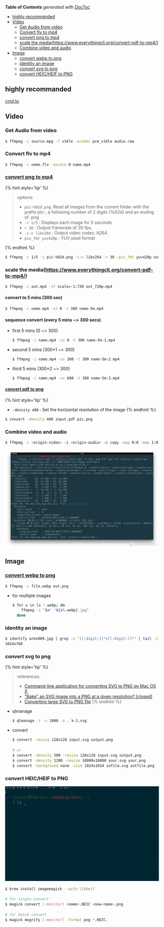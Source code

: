 <!-- START doctoc generated TOC please keep comment here to allow auto update -->
<!-- DON'T EDIT THIS SECTION, INSTEAD RE-RUN doctoc TO UPDATE -->
**Table of Contents**  *generated with [DocToc](https://github.com/thlorenz/doctoc)*

- [highly recommanded](#highly-recommanded)
- [Video](#video)
  - [Get Audio from video](#get-audio-from-video)
  - [Convert flv to mp4](#convert-flv-to-mp4)
  - [convert png to mp4](#convert-png-to-mp4)
  - [scale the media(https://www.everythingcli.org/convert-pdf-to-mp4/)](#scale-the-mediahttpswwweverythingcliorgconvert-pdf-to-mp4)
  - [Combine video and audio](#combine-video-and-audio)
- [Image](#image)
  - [convert webp to png](#convert-webp-to-png)
  - [identity an image](#identity-an-image)
  - [convert svg to png](#convert-svg-to-png)
  - [convert HEIC/HEIF to PNG](#convert-heicheif-to-png)

<!-- END doctoc generated TOC please keep comment here to allow auto update -->

## highly recommanded
[cmd.to](https://cmd.to/fm)

## Video
### Get Audio from video
```bash
$ ffmpeg -i source.mpg -f s16le -acodec pcm_s16le audio.raw
```

### Convert flv to mp4
```bash
$ ffmpeg -i name.flv -qscale 0 name.mp4
```

### [convert png to mp4](https://www.everythingcli.org/convert-pdf-to-mp4/)
{% hint style='tip' %}
> options:
> - `pic-%02d.png`: Read all images from the current folder with the prefix pic-, a following number of 2 digits (%02d) and an ending of .png
> - `-r 1/5` : Displays each image for 5 seconds
> - `r 30` : Output framerate of 30 fps.
> - `-c:v libx264` : Output video codec: h264
> - `pix_fmt yuv420p` : YUV pixel format

{% endhint %}

```bash
$ ffmpeg -r 1/5 -i pic-%02d.png -c:v libx264 -r 30 -pix_fmt yuv420p out.mp4
```

### scale the media(https://www.everythingcli.org/convert-pdf-to-mp4/)
```bash
$ ffmpeg -i out.mp4 -vf scale=-1:720 out_720p.mp4
```

#### convert to 5 mins (300 sec)
```bash
$ ffmpeg -i name.mp4 -ss 0 -t 300 name-5m.mp4
```

#### sequence convert (every 5 mins ~> 300 secs)
- first 5 mins (0 ~> 300)
  ```bash
  $ ffmpeg -i name.mp4 -ss 0 -t 300 name-5m-1.mp4
  ```
- second 5 mins (300*1 ~> 300)
  ```bash
  $ ffmpeg -i name.mp4 -ss 300 -t 300 name-5m-2.mp4
  ```
- third 5 mins (300*2 ~> 300)
  ```bash
  $ ffmpeg -i name.mp4 -ss 600 -t 300 name-5m-3.mp4
  ```

#### [convert pdf to png](https://www.everythingcli.org/convert-pdf-to-mp4/)
{% hint style='tip' %}
- `-density 400` : Set the horizontal resolution of the image
{% endhint %}

```bash
$ convert -density 400 input.pdf pic.png
```

### Combine video and audio
```bash
$ ffmpeg -i <origin-video> -i <origin-audio> -c copy -map 0:0 -map 1:0 -shortest <new-video>
```
![combine](../screenshot/osx/ffmpeg-combine.jpg)

## Image
### [convert webp to png](http://tutorialshares.com/converting-webp-images-with-the-command-line/)
```bash
$ ffmpeg -i file.webp out.png
```
- for multiple images
  ```bash
  $ for x in ls *.webp; do
      ffmpeg -i "$x" "${x%.webp}.jpg"
    done
  ```


### identity an image
```bash
$ identify arms009.jpg | grep -o "[[:digit:]]*x[[:digit:]]*" | tail -1
1024x768
```

### convert svg to png

{% hint style='tip' %}
> references:
> - [Command-line application for converting SVG to PNG on Mac OS X](https://superuser.com/a/142082/112396)
> - ["Bake" an SVG image into a PNG at a given resolution? [closed]](https://superuser.com/a/516112/112396)
> - [Converting large SVG to PNG file](https://superuser.com/a/569235/112396)
{% endhint %}

- qlmanage
  ```bash
  $ qlmanage -t -s 1000 -o . k-1.svg
  ```

- convert
  ```bash
  $ convert -resize 128x128 input.svg output.png

  # or
  $ convert -density 500 -resize 128x128 input.svg output.png
  $ convert -density 1200 -resize 10000x10000 your.svg your.png
  $ convert -background none -size 1024x1024 infile.svg outfile.png
  ```

### convert HEIC/HEIF to PNG

![magick](../screenshot/osx/heic-1.gif)

```bash
$ brew install imagemagick --with-libheif

# for single convert
$ magick convert [-monitor] <name>.HEIC <new-name>.png

# for batch convert
$ magick mogrify [-monitor] -format png *.HEIC.
```
